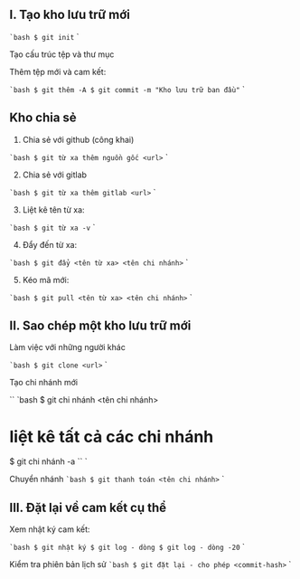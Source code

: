 ## I. Tạo kho lưu trữ mới

`` `bash
$ git init
`` `

Tạo cấu trúc tệp và thư mục

Thêm tệp mới và cam kết:

`` `bash
$ git thêm -A
$ git commit -m "Kho lưu trữ ban đầu"
`` `


## Kho chia sẻ

1. Chia sẻ với github (công khai)

`` `bash
$ git từ xa thêm nguồn gốc <url>
`` `

2. Chia sẻ với gitlab

`` `bash
$ git từ xa thêm gitlab <url>
`` `

3. Liệt kê tên từ xa:

`` `bash
$ git từ xa -v
`` `

4. Đẩy đến từ xa:

`` `bash
$ git đẩy <tên từ xa> <tên chi nhánh>
`` `

5. Kéo mã mới:

`` `bash
$ git pull <tên từ xa> <tên chi nhánh>
`` `


## II. Sao chép một kho lưu trữ mới
Làm việc với những người khác


`` `bash
$ git clone <url>
`` `

Tạo chi nhánh mới

`` `bash
$ git chi nhánh <tên chi nhánh>
# liệt kê tất cả các chi nhánh
$ git chi nhánh -a
`` `

Chuyển nhánh
`` `bash
$ git thanh toán <tên chi nhánh>
`` `

## III. Đặt lại về cam kết cụ thể

Xem nhật ký cam kết:

`` `bash
$ git nhật ký
$ git log - dòng
$ git log - dòng -20
`` `

Kiểm tra phiên bản lịch sử
`` `bash
$ git đặt lại - cho phép <commit-hash>
`` `